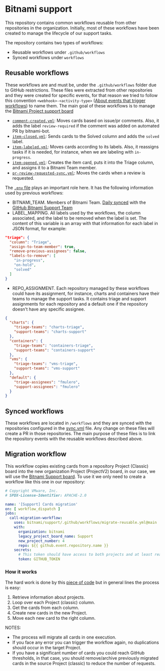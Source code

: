 # Bitnami support

This repository contains common workflows reusable from other repositories in the organization. Initially, most of these workflows have been created to manage the lifecycle of our support tasks.

The repository contains two types of workflows:
* Reusable workflows under `.github/workflows`
* Synced workflows under `workflows`

## Reusable workflows

These workflows are and must be, under the `.github/workflows` folder due to GitHub restrictions. These files were extracted from other repositories and they were created for specific events, for that reason we tried to follow this convention `<webhook>-<activity-type>` ([About events that trigger workflows](https://docs.github.com/en/actions/using-workflows/events-that-trigger-workflows#about-events-that-trigger-workflows)) to name them. The main goal of these workflows is to manage the [Bitnami Project support board](https://github.com/orgs/bitnami/projects/4)

* [`comment-created.yml`](.github/workflows/comment-created.yml): Moves cards based on issue/pr comments. Also, it adds the label `review-required` if the comment was added on automated PR by bitnami-bot.
* [`item-closed.yml`](.github/workflows/item-closed.yml): Sends cards to the Solved column and adds the `solved` label.
* [`item-labeled.yml`](.github/workflows/item-labeled.yml): Moves cards according to its labels. Also, it reassigns tasks if it is needed, for instance, when we are labeling with `in-progress`.
* [`item-opened.yml`](.github/workflows/item-opened.yml): Creates the item card, puts it into the Triage column, and assigns it to a Bitnami Team member.
* [`pr-review-requested-sync.yml`](.github/workflows/pr-review-requested-sync.yml): Moves the cards when a review is requested.

The [`.env` file](.env) plays an important role here. It has the following information used by previous workflows:
* BITNAMI_TEAM. Members of Bitnami Team. [Daily synced](.github/workflows/sync-teams.yml) with the [GitHub Bitnami Support Team](https://github.com/orgs/bitnami/teams/support)
* LABEL_MAPPING. All labels used by the workflows, the column associated, and the label to be removed when the label is set. The content of this variable is an array with that information for each label in JSON format, for example:
```json
"triage": {
  "column": "Triage",
  "assign-to-team-member": true,
  "remove-previous-assignees": false,
  "labels-to-remove": [
    "in-progress",
    "on-hold",
    "solved"
  ]
}
```
* REPO_ASSIGNMENT. Each repository managed by these workflows could have its assignment, for instance, charts and containers have their teams to manage the support tasks. It contains triage and support assignments for each repository and a default one if the repository doesn't have any specific assignee.
```json
{
  "charts": {
    "triage-teams": "charts-triage",
    "support-teams": "charts-support"
  },
  "containers": {
    "triage-teams": "containers-triage",
    "support-teams": "containers-support"
  },
  "vms": {
    "triage-teams": "vms-triage",
    "support-teams": "vms-support"
  },
  "default": {
    "triage-assignees": "fmulero",
    "support-assignees": "fmulero"
  }
}
```

## Synced workflows

These workflows are located in `/workflows` and they are synced with the repositories configured in the [sync.yml](.github/sync.yml) file. Any change on these files will create a PR in those repositories. The main purpose of these files is to link the repository events with the reusable workflows described above.

## Migration workflow

This workflow copies existing cards from a repository Project (Classic) board into the new organization Project (ProjectV2) board, in our case, we will use the [Bitnami Support board](https://github.com/orgs/bitnami/projects/4/views/1). To use it we only need to create a workflow like this one in our repository:

```yaml
# Copyright VMware, Inc.
# SPDX-License-Identifier: APACHE-2.0

name: '[Support] Cards migration'
on: [ workflow_dispatch ]
jobs:
  call-migration-workflow:
    uses: bitnami/support/.github/workflows/migrate-reusable.yml@main
    with:
      organization: bitnami
      legacy_project_board_name: Support
      new_project_number: 4
      repo: ${{ github.event.repository.name }}
    secrets:
      # This token should have access to both projects and at least read:project permissions
      token: GITHUB_TOKEN
```

### How it works

The hard work is done by this [piece of code](.github/scripts/migrate.sh) but in general lines the process is easy:

1. Retrieve information about projects.
2. Loop over each Project (classic) column.
3. Get the cards from each column.
4. Create new cards in the new Project.
5. Move each new card to the right column.

NOTES:
* The process will migrate all cards in one execution.
* If you face any error you can trigger the workflow again, no duplications should occur in the target Project.
* If you have a significant number of cards you could reach GitHub thresholds, in that case, you should remove/archive previously migrated cards in the source Project (classic) to reduce the number of requests.
